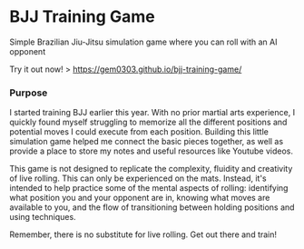 # BJJ Training Game

Simple Brazilian Jiu-Jitsu simulation game where you can roll with an AI opponent

Try it out now! > https://gem0303.github.io/bjj-training-game/

### Purpose
I started training BJJ earlier this year. With no prior martial arts experience, I quickly found myself struggling to memorize all the different positions and potential moves I could execute from each position. Building this little simulation game helped me connect the basic pieces together, as well as provide a place to store my notes and useful resources like Youtube videos.

This game is not designed to replicate the complexity, fluidity and creativity of live rolling. This can only be experienced on the mats. Instead, it's intended to help practice some of the mental aspects of rolling: identifying what position you and your opponent are in, knowing what moves are available to you, and the flow of transitioning between holding positions and using techniques.

Remember, there is no substitute for live rolling. Get out there and train!
